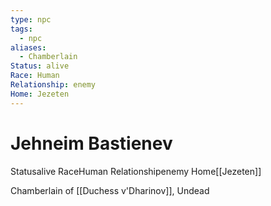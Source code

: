 ```yaml
---
type: npc
tags:
  - npc
aliases:
  - Chamberlain
Status: alive
Race: Human
Relationship: enemy
Home: Jezeten
---
```


# Jehneim Bastienev
<span class="dataview inline-field"><span class="inline-field-key">Status</span><span class="inline-field-value">alive</span></span>
<span class="dataview inline-field"><span class="inline-field-key">Race</span><span class="inline-field-value">Human</span></span>
<span class="dataview inline-field"><span class="inline-field-key">Relationship</span><span class="inline-field-value">enemy</span></span>
<span class="dataview inline-field"><span class="inline-field-key">Home</span><span class="inline-field-value">[[Jezeten]]</span></span>

Chamberlain of [[Duchess v'Dharinov]], Undead